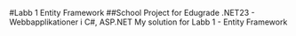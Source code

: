 #Labb 1 Entity Framework
##School Project for Edugrade .NET23 - Webbapplikationer i C#, ASP.NET
My solution for Labb 1 - Entity Framework
